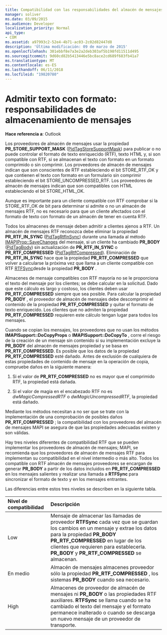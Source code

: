 ```yaml
---
title: Compatibilidad con las responsabilidades del almacén de mensajes con formato de texto
manager: soliver
ms.date: 03/09/2015
ms.audience: Developer
localization_priority: Normal
api_type:
- COM
ms.assetid: a97993c2-52e4-4b71-ac03-2c02d82447d8
description: 'Última modificación: 09 de marzo de 2015'
ms.openlocfilehash: 301ebbf8e7a3e2a2deb303af5b198fd11511d495
ms.sourcegitcommit: 9d60cd82b5413446e5bc8ace2cd689f683fb41a7
ms.translationtype: MT
ms.contentlocale: es-ES
ms.lasthandoff: 06/11/2018
ms.locfileid: "19820780"
---
```

# <a name="supporting-formatted-text-message-store-responsibilities"></a>Admitir texto con formato: responsabilidades de almacenamiento de mensajes

  
  
**Hace referencia a**: Outlook 
  
Los proveedores de almacén de mensajes usar la propiedad **PR_STORE_SUPPORT_MASK** ([PidTagStoreSupportMask](pidtagstoresupportmask-canonical-property.md)) para publicar o no puede controlar el formato de texto enriquecido (RTF), texto HTML y, si son compatible con RTF, si se almacenan el texto con formato en un formato comprimido o sin comprimir. Los proveedores de almacén de mensajes indican que son conscientes de RTF estableciendo el bit STORE_RTF_OK y que contienen el texto con formato en un formulario sin comprimir estableciendo el bit STORE_UNCOMPRESSED_RTF. Los proveedores de almacén de mensajes indican que son compatibles con HTML estableciendo el bit STORE_HTML_OK.
  
Aunque es importante para un cliente compatible con RTF comprobar si la STORE_RTF_OK de bit para determinar si admite o no un almacén de mensajes RTF, no es necesario para que un cliente afectados con el formato de texto con formato de un almacén de tener en cuenta RTF. 
  
Todos los almacenes de mensaje deben admitir a clientes ajenos a RTF. Un almacén de mensajes RTF reconozca debe eliminar la propiedad **PR_RTF_IN_SYNC** ([PidTagRtfInSync](pidtagrtfinsync-canonical-property.md)) durante una llamada al método [IMAPIProp::SaveChanges](imapiprop-savechanges.md) del mensaje, si un cliente ha cambiado **PR_BODY** ([PidTagBody](pidtagbody-canonical-property.md)) sin actualización de **PR_RTF_IN_SYNC** o **PR_RTF_COMPRESSED** ([PidTagRtfCompressed](pidtagrtfcompressed-canonical-property.md)). Eliminación de **PR_RTF_IN_SYNC** hace que la propiedad **PR_RTF_COMPRESSED** que volver a calcularse la próxima vez que llama a un cliente compatible con RTF [RTFSync](rtfsync.md)desde la propiedad **PR_BODY** . 
  
Almacenes de mensaje compatibles con RTF mayoría no se le proporciona el texto del mensaje por los clientes; se debe calcular en la solicitud. Dado que este cálculo es largo y costoso, los clientes deben usar **PR_RTF_COMPRESSED** siempre que sea posible. Para calcular la propiedad **PR_BODY** , el proveedor de almacén de mensajes debe descomprimir el contenido de la propiedad **PR_RTF_COMPRESSED** y quitar el formato de texto enriquecido. Los clientes que no admiten la propiedad **PR_RTF_COMPRESSED** requieren este cálculo tengan lugar para todos los mensajes. 
  
Cuando se copian los mensajes, los proveedores que no usan los métodos **IMAPISupport::DoCopyProps** o **IMAPISupport::DoCopyTo** , corre el riesgo de la creación de un mensaje sin contenido si su implementación excluye la **PR_BODY** del almacén de mensajes propiedad y se basa en **PR_RTF_COMPRESSED**. Es posible que los datos de la propiedad **PR_RTF_COMPRESSED** esté dañado. Antes de exclusión de cualquiera de estas propiedades de contenido de mensaje en la operación de copia, compruebe daños en la siguiente manera: 
  
1. Si el valor de **PR_RTF_COMPRESSED** no es mayor que el comprimido RTF, la propiedad está dañada. 
    
2. Si el valor de magia en el encabezado RTF no es _dwMagicCompressedRTF_ o _dwMagicUncompressedRTF_, la propiedad está dañado.
    
Mediante los métodos necesitan a no ser que se trate con la implementación de una comprobación de posibles daños **PR_RTF_COMPRESSED** ; la compatibilidad con los proveedores del almacén de mensajes MAPI se asegura de que las propiedades adecuadas existen y son válidas. 
  
Hay tres niveles diferentes de compatibilidad RTF que se pueden implementar los proveedores de almacén de mensajes; MAPI, se recomienda que los proveedores de almacén de mensajes RTF para implementan su compatibilidad en el nivel intermedio o más alto. Todos los compatible con RTF almacén de mensajes proveedores se encargan de generar **PR_BODY** a partir de los datos incluidos en **PR_RTF_COMPRESSED** en los mensajes salientes y realizar una llamada a **RTFSync** para sincronizar el formato de texto y en los mensajes entrantes. 
  
Las diferencias entre estos tres niveles se describen en la siguiente tabla. 
  
|**Nivel de compatibilidad**|**Descripción**|
|:-----|:-----|
|Low  <br/> |Mensaje de almacenar las llamadas de proveedor **RTFSync** cada vez que se guardan los cambios en un mensaje y extrae los datos para la propiedad **PR_BODY** **PR_RTF_COMPRESSED** en lugar de los clientes que requieren para establecerla. **PR_BODY** y **PR_RTF_COMPRESSED** se almacenan.  <br/> |
|En medio  <br/> |Almacén de mensajes almacenes proveedor sólo la propiedad **PR_RTF_COMPRESSED** , los sistemas **PR_BODY** cuando sea necesario.  <br/> |
|High  <br/> |Almacenes de proveedor de almacén de mensajes ni **PR_BODY** o las propiedades RTF auxiliares. **RTFSync** se llama cuando se ha cambiado el texto del mensaje y el formato permanece inalterado o cuando se descarga un nuevo mensaje de un proveedor de transporte.  <br/> |
   


